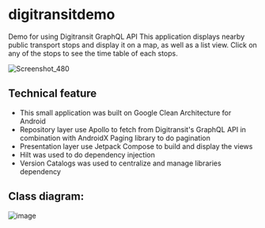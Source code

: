 # digitransitdemo
Demo for using Digitransit GraphQL API
This application displays nearby public transport stops and display it on a map, as well as a list view. Click on any of the stops to see the time table of each stops.

![Screenshot_480](https://github.com/bopmaz/digitransitdemo/assets/26660185/cdd9b17a-26dd-4c30-af35-8240cc6d0e8a)

## Technical feature
- This small application was built on Google Clean Architecture for Android
- Repository layer use Apollo to fetch from Digitransit's GraphQL API in combination with AndroidX Paging library to do pagination
- Presentation layer use Jetpack Compose to build and display the views
- Hilt was used to do dependency injection
- Version Catalogs was used to centralize and manage libraries dependency

## Class diagram:
![image](https://github.com/bopmaz/digitransitdemo/assets/26660185/714aa393-fde7-4371-873b-424001bf0d36)


